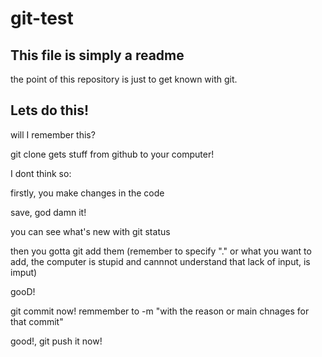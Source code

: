 # git-test
## This file is simply a readme

the point of this repository is just to get known with git.

## Lets do this!

will I remember this?

git clone gets stuff from github to your computer!

I dont think so:

firstly, you make changes in the code

save, god damn it!

you can see what's new with git status

then you gotta git add them (remember to specify "." or what you want to add, the computer is stupid and cannnot understand that lack of input, is imput)

gooD!

git commit now! remmember to -m "with the reason or main chnages for that commit"

good!, git push it now!
